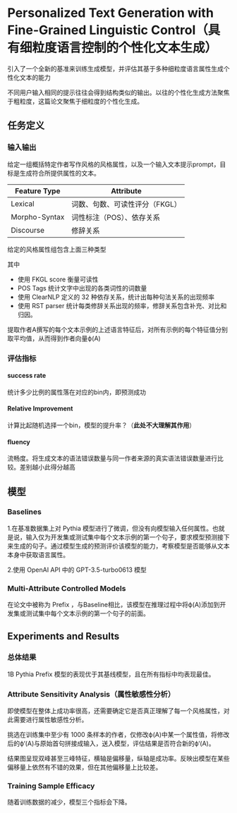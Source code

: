 # Personalized Text Generation with Fine-Grained Linguistic Control（具有细粒度语言控制的个性化文本生成）

引入了一个全新的基准来训练生成模型，并评估其基于多种细粒度语言属性生成个性化文本的能力

不同用户输入相同的提示往往会得到结构类似的输出。以往的个性化生成方法聚焦于粗粒度，这篇论文聚焦于细粒度的个性化生成。

## 任务定义

### 输入输出

给定一组概括特定作者写作风格的风格属性，以及一个输入文本提示prompt，目标是生成符合所提供属性的文本。

| Feature Type  | Attribute                      |
| ------------- | ------------------------------ |
| Lexical       | 词数、句数、可读性评分（FKGL） |
| Morpho-Syntax | 词性标注（POS）、依存关系      |
| Discourse     | 修辞关系                       |

给定的风格属性组包含上面三种类型

其中

- 使用 FKGL score 衡量可读性
- POS Tags 统计文字中出现的各类词性的词数量
- 使用 ClearNLP 定义的 32 种依存关系，统计出每种句法关系的出现频率
- 使用 RST parser 统计每类修辞关系出现的频率，修辞关系包含补充、对比和归因。

提取作者A撰写的每个文本示例的上述语言特征后，对所有示例的每个特征值分别取平均值，从而得到作者向量ϕ(A)

### 评估指标

#### success rate

统计多少比例的属性落在对应的bin内，即预测成功

#### **Relative Improvement**

计算比起随机选择一个bin，模型的提升率？（**此处不大理解其作用**）

#### fluency

流畅度。将生成文本的语法错误数量与同一作者来源的真实语法错误数量进行比较。差别越小此得分越高

## 模型

### Baselines

1.在基准数据集上对 Pythia 模型进行了微调，但没有向模型输入任何属性。也就是说，输入仅为开发集或测试集中每个文本示例的第一个句子，要求模型预测接下来生成的句子。通过模型生成的预测评价该模型的能力，考察模型是否能够从文本本身中获取语言属性。

2.使用 OpenAI API 中的 GPT-3.5-turbo0613 模型

### Multi-Attribute Controlled Models

在论文中被称为 Prefix ，与Baseline相比，该模型在推理过程中将ϕ(A)添加到开发集或测试集中每个文本示例的第一个句子的前面。

## Experiments and Results

### 总体结果

1B Pythia Prefix 模型的表现优于其基线模型，且在所有指标中均表现最佳。

### Attribute Sensitivity Analysis（属性敏感性分析）

即使模型在整体上成功率很高，还需要确定它是否真正理解了每一个风格属性，对此需要进行属性敏感性分析。

挑选在训练集中至少有 1000 条样本的作者，仅修改ϕ(A)中某一个属性值，将修改后的ϕ‘(A)与原始首句拼接成输入，送入模型，评估结果是否符合新的ϕ‘(A)。

结果图呈现双峰甚至三峰特征，横轴是偏移量，纵轴是成功率。反映出模型在某些偏移量上依然有不错的效果，但在其他偏移量上比较差。

### Training Sample Efficacy

随着训练数据的减少，模型三个指标会下降。